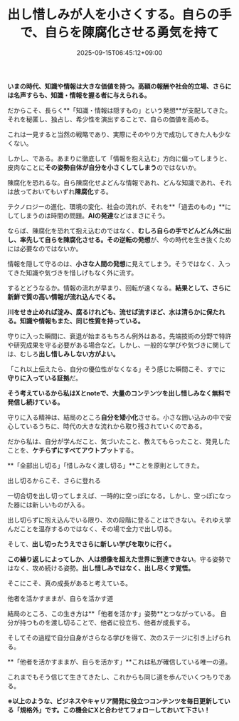 ﻿---
title: "出し惜しみが人を小さくする。自らの手で、自らを陳腐化させる勇気を持て"
date: 2025-09-15T06:45:12+09:00
draft: false
---

**いまの時代、知識や情報は大きな価値を持つ。高額の報酬や社会的立場、さらには名声すらも、知識・情報を握る者に与えられる。**

だからこそ、長らく**「知識・情報は隠すもの」という発想**が支配してきた。
それを秘匿し、独占し、希少性を演出することで、自らの価値を高める。

これは一見すると当然の戦略であり、実際にそのやり方で成功してきた人も少なくない。

しかし、である。あまりに徹底して「情報を抱え込む」方向に偏ってしまうと、皮肉なことに**その姿勢自体が自分を小さくしてしまう**のではないか。


陳腐化を恐れるな。自ら陳腐化せよどんな情報であれ、どんな知識であれ、それは放っておいてもいずれ**陳腐化**する。

テクノロジーの進化、環境の変化、社会の流れが、それを**「過去のもの」**にしてしまうのは時間の問題。**AIの発達**などはまさにそう。



ならば、陳腐化を恐れて抱え込むのではなく、**むしろ自らの手でどんどん外に出し、率先して自らを陳腐化させる。**その**逆転の発想**が、今の時代を生き抜くためには必要なのではないか。

情報を隠して守るのは、**小さな人間の発想**に見えてしまう。そうではなく、入ってきた知識や気づきを惜しげもなく外に流す。

するとどうなるか。情報の流れが早まり、回転が速くなる。**結果として、さらに新鮮で質の高い情報が流れ込んでくる。**



**川をせき止めれば淀み、腐るけれども、流せば流すほど、水は清らかに保たれる。知識や情報もまた、同じ性質を持っている。**

守りに入った瞬間に、衰退が始まるもちろん例外はある。先端技術の分野で特許や研究成果を守る必要がある場合など。しかし、一般的な学びや気づきに関しては、むしろ**出し惜しみしない方がよい。**

「これ以上伝えたら、自分の優位性がなくなる」そう感じた瞬間こそ、すでに**守りに入っている証拠**だ。

**そう考えているから私はXとnoteで、大量のコンテンツを出し惜しみなく無料で発信し続けている。**



守りに入る精神は、結局のところ**自分を矮小化**させる。小さな囲い込みの中で安心しているうちに、時代の大きな流れから取り残されていくのである。

だから私は、自分が学んだこと、気づいたこと、教えてもらったこと、発見したことを、**ケチらずにすべてアウトプット**する。

**「全部出し切る」「惜しみなく渡し切る」**ことを原則としてきた。

出し切るからこそ、さらに登れる

一切合切を出し切ってしまえば、一時的に空っぽになる。しかし、空っぽになった器には新しいものが入る。

出し切らずに抱え込んでいる限り、次の段階に登ることはできない。それゆえ学んだことを温存するのではなく、その場で全力で出し切る。

そして、**出し切ったうえでさらに新しい学びを取りに行く。**

**この繰り返しによってしか、人は想像を超えた世界に到達できない**。守る姿勢ではなく、攻め続ける姿勢。**出し惜しみではなく、出し尽くす覚悟。**

そこにこそ、真の成長があると考えている。

他者を活かすままが、自らを活かす道

結局のところ、この生き方は**「他者を活かす」姿勢**とつながっている。
自分が持つものを渡し切ることで、他者に役立ち、他者が成長する。

そしてその過程で自分自身がさらなる学びを得て、次のステージに引き上げられる。

**「他者を活かすままが、自らを活かす」**これは私が確信している唯一の道。

これまでもそう信じて生きてきたし、これからも同じ道を歩んでいくつもりである。



**※以上のような、ビジネスやキャリア開発に役立つコンテンツを毎日更新している「規格外」です。この機会にXと合わせてフォローしておいて下さい！**